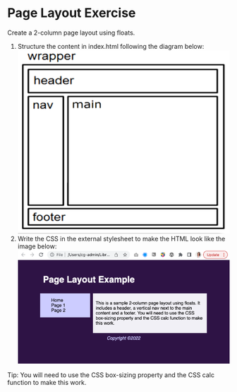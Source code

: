 # Page Layout Exercise

Create a 2-column page layout using floats. 

1. Structure the content in index.html following the diagram below: <br>
![image](images/semantic-html.png)<br>
2. Write the CSS in the external stylesheet to make the HTML look like the image below:<br>
![image](images/result.png)

Tip: You will need to use the CSS box-sizing property and the CSS calc function to make this work.